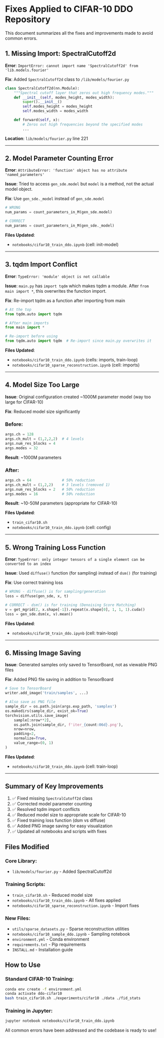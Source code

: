 # Fixes Applied to CIFAR-10 DDO Repository

This document summarizes all the fixes and improvements made to avoid common errors.

## 1. Missing Import: SpectralCutoff2d

**Error**: `ImportError: cannot import name 'SpectralCutoff2d' from 'lib.models.fourier'`

**Fix**: Added `SpectralCutoff2d` class to `/lib/models/fourier.py`

```python
class SpectralCutoff2d(nn.Module):
    """Spectral cutoff layer that zeros out high frequency modes."""
    def __init__(self, modes_height, modes_width):
        super().__init__()
        self.modes_height = modes_height
        self.modes_width = modes_width

    def forward(self, x):
        # Zeros out high frequencies beyond the specified modes
        ...
```

**Location**: `lib/models/fourier.py` line 221

---

## 2. Model Parameter Counting Error

**Error**: `AttributeError: 'function' object has no attribute 'named_parameters'`

**Issue**: Tried to access `gen_sde.model` but `model` is a method, not the actual model object.

**Fix**: Use `gen_sde._model` instead of `gen_sde.model`

```python
# WRONG
num_params = count_parameters_in_M(gen_sde.model)

# CORRECT
num_params = count_parameters_in_M(gen_sde._model)
```

**Files Updated**:
- `notebooks/cifar10_train_ddo.ipynb` (cell: init-model)

---

## 3. tqdm Import Conflict

**Error**: `TypeError: 'module' object is not callable`

**Issue**: `main.py` has `import tqdm` which makes tqdm a module. After `from main import *`, this overwrites the function import.

**Fix**: Re-import tqdm as a function after importing from main

```python
# At the top
from tqdm.auto import tqdm

# After main imports
from main import *

# Re-import before using
from tqdm.auto import tqdm  # Re-import since main.py overwrites it
```

**Files Updated**:
- `notebooks/cifar10_train_ddo.ipynb` (cells: imports, train-loop)
- `notebooks/cifar10_sparse_reconstruction.ipynb` (cell: imports)

---

## 4. Model Size Too Large

**Issue**: Original configuration created ~1000M parameter model (way too large for CIFAR-10)

**Fix**: Reduced model size significantly

### Before:
```python
args.ch = 128
args.ch_mult = (1,2,2,2)  # 4 levels
args.num_res_blocks = 4
args.modes = 32
```
**Result**: ~1000M parameters

### After:
```python
args.ch = 64              # 50% reduction
args.ch_mult = (1,2,2)    # 3 levels (removed 1)
args.num_res_blocks = 2   # 50% reduction
args.modes = 16           # 50% reduction
```
**Result**: ~10-50M parameters (appropriate for CIFAR-10)

**Files Updated**:
- `train_cifar10.sh`
- `notebooks/cifar10_train_ddo.ipynb` (cell: config)

---

## 5. Wrong Training Loss Function

**Error**: `TypeError: only integer tensors of a single element can be converted to an index`

**Issue**: Used `diffuse()` function (for sampling) instead of `dsm()` (for training)

**Fix**: Use correct training loss

```python
# WRONG - diffuse() is for sampling/generation
loss = diffuse(gen_sde, x, t)

# CORRECT - dsm() is for training (Denoising Score Matching)
v = get_mgrid(2, x.shape[-1]).repeat(x.shape[0], 1, 1, 1).cuda()
loss = gen_sde.dsm(x, v).mean()
```

**Files Updated**:
- `notebooks/cifar10_train_ddo.ipynb` (cell: train-loop)

---

## 6. Missing Image Saving

**Issue**: Generated samples only saved to TensorBoard, not as viewable PNG files

**Fix**: Added PNG file saving in addition to TensorBoard

```python
# Save to TensorBoard
writer.add_image('train/samples', ...)

# Also save as PNG file
sample_dir = os.path.join(args.exp_path, 'samples')
os.makedirs(sample_dir, exist_ok=True)
torchvision.utils.save_image(
    sample[:nrow**2],
    os.path.join(sample_dir, f'iter_{count:06d}.png'),
    nrow=nrow,
    padding=2,
    normalize=True,
    value_range=(0, 1)
)
```

**Files Updated**:
- `notebooks/cifar10_train_ddo.ipynb` (cell: train-loop)

---

## Summary of Key Improvements

1. ✅ Fixed missing `SpectralCutoff2d` class
2. ✅ Corrected model parameter counting
3. ✅ Resolved tqdm import conflicts
4. ✅ Reduced model size to appropriate scale for CIFAR-10
5. ✅ Fixed training loss function (dsm vs diffuse)
6. ✅ Added PNG image saving for easy visualization
7. ✅ Updated all notebooks and scripts with fixes

## Files Modified

### Core Library:
- `lib/models/fourier.py` - Added SpectralCutoff2d

### Training Scripts:
- `train_cifar10.sh` - Reduced model size
- `notebooks/cifar10_train_ddo.ipynb` - All fixes applied
- `notebooks/cifar10_sparse_reconstruction.ipynb` - Import fixes

### New Files:
- `utils/sparse_datasets.py` - Sparse reconstruction utilities
- `notebooks/cifar10_sample_ddo.ipynb` - Sampling notebook
- `environment.yml` - Conda environment
- `requirements.txt` - Pip requirements
- `INSTALL.md` - Installation guide

## How to Use

### Standard CIFAR-10 Training:
```bash
conda env create -f environment.yml
conda activate ddo-cifar10
bash train_cifar10.sh ./experiments/cifar10 ./data ./fid_stats
```

### Training in Jupyter:
```bash
jupyter notebook notebooks/cifar10_train_ddo.ipynb
```

All common errors have been addressed and the codebase is ready to use!
